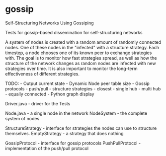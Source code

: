 gossip
======

Self-Structuring Networks Using Gossiping

Tests for gossip-based dissemination for self-structuring networks

A system of nodes is created with a random amount of randomly connected nodes.
One of these nodes in the "infected" with a structure strategy. Each timestep,
a node chooses one of its known peer to exchange strategies with. The goal is
to monitor how fast strategies spread, as well as how the structure of the
network changes as random nodes are infected with new strategies over time. It
is also important to monitor the long-term effectiveness of different
strategies.

TODO:
    - Output current state
    - Dynamic Node peer table size
    - Gossip protocols
        - push/pull
    - structure strategies
        - closest
        - single hub
        - multi hub
        - equally connected
    - Python graph display

Driver.java
    - driver for the Tests

Node.java
    - a single node in the network
NodeSystem
    - the complete system of nodes

StructureStrategy
    - interface for strategies the nodes can use to structure themselves.
EmptyStrategy
    - a strategy that does nothing

GossipProtocol
    - interface for gossip protocols
PushPullProtocol
    - implementation of the push/pull protocol
